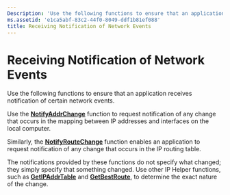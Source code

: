 ```yaml
---
Description: 'Use the following functions to ensure that an application receives notification of certain network events.'
ms.assetid: 'e1ca5abf-83c2-44f0-8049-ddf1b81ef088'
title: Receiving Notification of Network Events
---
```


# Receiving Notification of Network Events

Use the following functions to ensure that an application receives notification of certain network events.

Use the [**NotifyAddrChange**](notifyaddrchange.md) function to request notification of any change that occurs in the mapping between IP addresses and interfaces on the local computer.

Similarly, the [**NotifyRouteChange**](notifyroutechange.md) function enables an application to request notification of any change that occurs in the IP routing table.

The notifications provided by these functions do not specify what changed; they simply specify that something changed. Use other IP Helper functions, such as [**GetIPAddrTable**](getipaddrtable.md) and [**GetBestRoute**](getbestroute.md), to determine the exact nature of the change.

 

 



